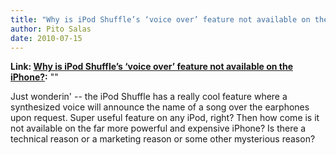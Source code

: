 ```yaml
---
title: "Why is iPod Shuffle’s ‘voice over’ feature not available on the iPhone?"
author: Pito Salas
date: 2010-07-15
---
```


**Link: [Why is iPod Shuffle’s ‘voice over’ feature not available on the iPhone?](None):** ""



Just wonderin' -- the iPod Shuffle has a really cool feature where a
synthesized voice will announce the name of a song over the earphones upon
request. Super useful feature on any iPod, right? Then how come is it not
available on the far more powerful and expensive iPhone? Is there a technical
reason or a marketing reason or some other mysterious reason?


